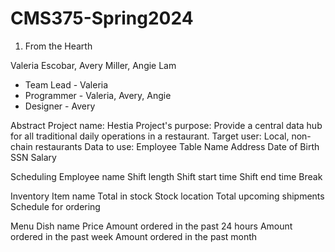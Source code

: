 # CMS375-Spring2024
1. From the Hearth

Valeria Escobar, Avery Miller, Angie Lam
- Team Lead - Valeria 
- Programmer - Valeria, Avery, Angie 
- Designer - Avery


Abstract
Project name: Hestia
Project's purpose: Provide a central data hub for all traditional daily operations in a restaurant.
Target user: Local, non-chain restaurants 
Data to use:
  Employee Table
    Name
    Address
    Date of Birth
    SSN
    Salary

  Scheduling
    Employee name
    Shift length
    Shift start time
    Shift end time
    Break

  Inventory 
    Item name
    Total in stock
    Stock location
    Total upcoming shipments
    Schedule for ordering

  Menu
    Dish name
    Price
    Amount ordered in the past 24 hours
    Amount ordered in the past week
    Amount ordered in the past month

